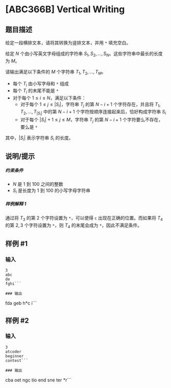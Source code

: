 # [ABC366B] Vertical Writing

## 题目描述

给定一段横排文本，请将其转换为竖排文本，并用 `*` 填充空白。

给定 $N$ 个由小写英文字母组成的字符串 $S_1,S_2,\dots,S_N$。这些字符串中最长的长度为 $M$。

请输出满足以下条件的 $M$ 个字符串 $T_1,T_2,\dots,T_M$。

- 每个 $T_i$ 由小写字母和 `*` 组成
- 每个 $T_i$ 的末尾不能是 `*`
- 对于每个 $1 \leq i \leq N$，满足以下条件：
  - 对于每个 $1 \leq j \leq |S_i|$，字符串 $T_j$ 的第 $N-i+1$ 个字符存在，并且将 $T_1,T_2,\dots,T_{|S_i|}$ 中的第 $N-i+1$ 个字符按顺序连接起来后，恰好构成字符串 $S_i$
  - 对于每个 $|S_i| + 1 \leq j \leq M$，字符串 $T_j$ 的第 $N-i+1$ 个字符要么不存在，要么是 `*`

其中，$|S_i|$ 表示字符串 $S_i$ 的长度。

## 说明/提示

##### 约束条件

- $N$ 是 $1$ 到 $100$ 之间的整数
- $S_i$ 是长度为 $1$ 到 $100$ 的小写字母字符串

##### 样例解释 1

通过将 $T_3$ 的第 $2$ 个字符设置为 `*`，可以使得 `c` 出现在正确的位置。而如果将 $T_4$ 的第 $2,3$ 个字符设置为 `*`，则 $T_4$ 的末尾会成为 `*`，因此不满足条件。

## 样例 #1

### 输入

```
3
abc
de
fghi```

### 输出

```
fda
geb
h*c
i```

## 样例 #2

### 输入

```
3
atcoder
beginner
contest```

### 输出

```
cba
oet
ngc
tio
end
sne
ter
*r```

